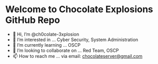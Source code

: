 # Welcome to Chocolate Explosions GitHub Repo

- 👋 Hi, I’m @ch0colate-3xplosion
- 👀 I’m interested in ... Cyber Security, System Administration
- 🌱 I’m currently learning ... OSCP
- 💞️ I’m looking to collaborate on ... Red Team, OSCP
- 📫 How to reach me ... via email: chocolateserver@gmail.com

<!---
ch0colate-3xplosion/ch0colate-3xplosion is a ✨ special ✨ repository because its `README.md` (this file) appears on your GitHub profile.
You can click the Preview link to take a look at your changes.
--->
